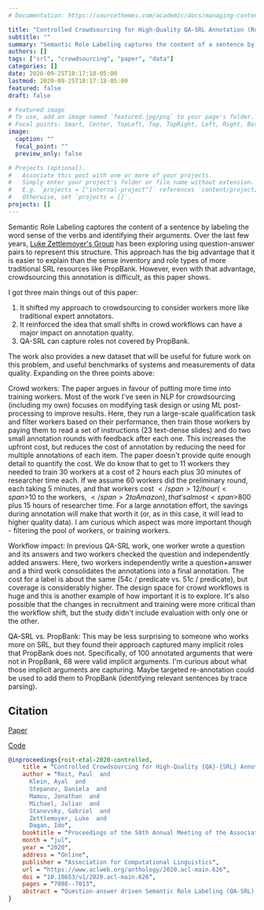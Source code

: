 ```yaml
---
# Documentation: https://sourcethemes.com/academic/docs/managing-content/

title: "Controlled Crowdsourcing for High-Quality QA-SRL Annotation (Roit, et al., ACL 2020)"
subtitle: ""
summary: "Semantic Role Labeling captures the content of a sentence by labeling the word sense of the verbs and identifying their arguments.  Over the last few years, [Luke Zettlemoyer's Group](https://www.cs.washington.edu/people/faculty/lsz/) has been exploring using question-answer pairs to represent this structure.  This approach has the big advantage that it is easier to explain than the sense inventory and role types of more traditional SRL resources like PropBank.  However, even with that advantage, crowdsourcing this annotation is difficult, as this paper shows."
authors: []
tags: ["srl", "crowdsourcing", "paper", "data"]
categories: []
date: 2020-09-25T10:17:18-05:00
lastmod: 2020-09-25T10:17:18-05:00
featured: false
draft: false

# Featured image
# To use, add an image named `featured.jpg/png` to your page's folder.
# Focal points: Smart, Center, TopLeft, Top, TopRight, Left, Right, BottomLeft, Bottom, BottomRight.
image:
  caption: ""
  focal_point: ""
  preview_only: false

# Projects (optional).
#   Associate this post with one or more of your projects.
#   Simply enter your project's folder or file name without extension.
#   E.g. `projects = ["internal-project"]` references `content/project/deep-learning/index.md`.
#   Otherwise, set `projects = []`.
projects: []
---
```


Semantic Role Labeling captures the content of a sentence by labeling the word sense of the verbs and identifying their arguments.
Over the last few years, [Luke Zettlemoyer's Group](https://www.cs.washington.edu/people/faculty/lsz/) has been exploring using question-answer pairs to represent this structure.
This approach has the big advantage that it is easier to explain than the sense inventory and role types of more traditional SRL resources like PropBank.
However, even with that advantage, crowdsourcing this annotation is difficult, as this paper shows.

I got three main things out of this paper:

1. It shifted my approach to crowdsourcing to consider workers more like traditional expert annotators.
2. It reinforced the idea that small shifts in crowd workflows can have a major impact on annotation quality.
3. QA-SRL can capture roles not covered by PropBank.

The work also provides a new dataset that will be useful for future work on this problem, and useful benchmarks of systems and measurements of data quality.
Expanding on the three points above:

Crowd workers: The paper argues in favour of putting more time into training workers.
Most of the work I've seen in NLP for crowdsourcing (including my own) focuses on modifying task design or using ML post-processing to improve results.
Here, they run a large-scale qualification task and filter workers based on their performance, then train those workers by paying them to read a set of instructions (23 text-dense slides) and do two small annotation rounds with feedback after each one.
This increases the upfront cost, but reduces the cost of annotation by reducing the need for multiple annotations of each item.
The paper doesn't provide quite enough detail to quantify the cost.
We do know that to get to 11 workers they needed to train 30 workers at a cost of 2 hours each plus 30 minutes of researcher time each.
If we assume 60 workers did the preliminary round, each taking 5 minutes, and that workers cost <span>$</span>12 / hour (<span>$</span>10 to the workers, <span>$</span>2 to Amazon), that's almost <span>$</span>800 plus 15 hours of researcher time.
For a large annotation effort, the savings during annotation will make that worth it (or, as in this case, it will lead to higher quality data).
I am curious which aspect was more important though - filtering the pool of workers, or training workers.

Workflow impact: In previous QA-SRL work, one worker wrote a question and its answers and two workers checked the question and independently added answers.
Here, two workers independently write a question+answer and a third work consolidates the annotations into a final annotation.
The cost for a label is about the same (54c / predicate vs. 51c / predicate), but coverage is considerably higher.
The design space for crowd workflows is huge and this is another example of how important it is to explore.
It's also possible that the changes in recruitment and training were more critical than the workflow shift, but the study didn't include evaluation with only one or the other.

QA-SRL vs. PropBank: This may be less surprising to someone who works more on SRL, but they found their approach captured many implicit roles that PropBank does not.
Specifically, of 100 annotated arguments that were not in PropBank, 68 were valid implicit arguments.
I'm curious about what those implicit arguments are capturing.
Maybe targeted re-annotation could be used to add them to PropBank (identifying relevant sentences by trace parsing).

## Citation

[Paper](https://www.aclweb.org/anthology/2020.acl-main.626/)

[Code](https://github.com/plroit/qasrl-gs)

```bibtex
@inproceedings{roit-etal-2020-controlled,
    title = "Controlled Crowdsourcing for High-Quality {QA}-{SRL} Annotation",
    author = "Roit, Paul  and
      Klein, Ayal  and
      Stepanov, Daniela  and
      Mamou, Jonathan  and
      Michael, Julian  and
      Stanovsky, Gabriel  and
      Zettlemoyer, Luke  and
      Dagan, Ido",
    booktitle = "Proceedings of the 58th Annual Meeting of the Association for Computational Linguistics",
    month = "jul",
    year = "2020",
    address = "Online",
    publisher = "Association for Computational Linguistics",
    url = "https://www.aclweb.org/anthology/2020.acl-main.626",
    doi = "10.18653/v1/2020.acl-main.626",
    pages = "7008--7013",
    abstract = "Question-answer driven Semantic Role Labeling (QA-SRL) was proposed as an attractive open and natural flavour of SRL, potentially attainable from laymen. Recently, a large-scale crowdsourced QA-SRL corpus and a trained parser were released. Trying to replicate the QA-SRL annotation for new texts, we found that the resulting annotations were lacking in quality, particularly in coverage, making them insufficient for further research and evaluation. In this paper, we present an improved crowdsourcing protocol for complex semantic annotation, involving worker selection and training, and a data consolidation phase. Applying this protocol to QA-SRL yielded high-quality annotation with drastically higher coverage, producing a new gold evaluation dataset. We believe that our annotation protocol and gold standard will facilitate future replicable research of natural semantic annotations.",
}
```

